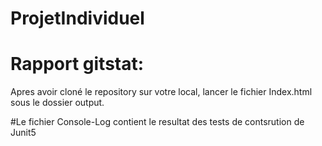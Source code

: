 # ProjetIndividuel

# Rapport gitstat:

Apres avoir cloné le repository sur votre local, lancer le fichier Index.html sous le dossier output.

#Le fichier Console-Log contient le resultat des tests de contsrution de Junit5
